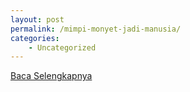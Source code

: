 ```yaml
---
layout: post
permalink: /mimpi-monyet-jadi-manusia/
categories:
    - Uncategorized
---
```


[Baca Selengkapnya](/10)